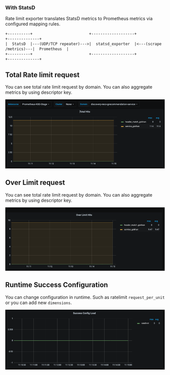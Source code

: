 ### With StatsD

Rate limit exporter translates StatsD metrics to Prometheus metrics via
configured mapping rules.

    +----------+                         +-------------------+                        +--------------+
    |  StatsD  |---(UDP/TCP repeater)--->|  statsd_exporter  |<---(scrape /metrics)---|  Prometheus  |
    +----------+                         +-------------------+                        +--------------+

## Total Rate limit request

You can see total rate limit request by domain. You can also aggregate metrics by using descriptor key.

![ratelimit](images/total_hits.png)

## Over Limit request

You can see total rate limit request by domain. You can also aggregate metrics by using descriptor key.

![ratelimit](images/over_limits.png)


## Runtime Success Configuration 

You can change configuration in runtime. Such as ratelimit `request_per_unit` or you can add new `dimensions`.

![config](images/success-config.png)

